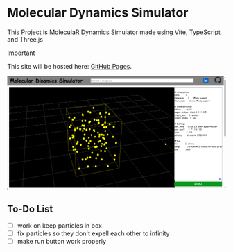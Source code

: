 # Molecular Dynamics Simulator

This Project is MoleculaR Dynamics Simulator made using Vite, TypeScript and Three.js

> [!IMPORTANT]
> This site will be hosted here: [GitHub Pages](https://leo1812x.github.io/Molecular-Simulator/).


![plot](./src/images/example.png)


## To-Do List
- [ ] work on keep particles in box 
- [ ] fix particles so they don't expell each other to infinity
- [ ] make run button work properly
